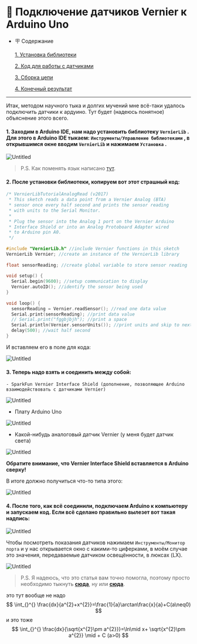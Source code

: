# 📒 Подключение датчиков Vernier к Arduino Uno

- 🪧 Содержание
    
    [1.  Установка библиотеки](https://github.com/savateevdmit/Arduino/edit/main/README.md#1-заходим-в-arduino-ide-нам-надо-установить-библиотеку-vernierlib--для-этого-в-arduino-ide-тыкаем-инструментыуправление-библиотеками--в-открывшимся-окне-вводим-vernierlib-и-нажимаем-установка-) 
    
    [2. Код для работы с датчиками](https://github.com/savateevdmit/Arduino/edit/main/README.md#2-после-установки-библиотеки-копируем-вот-этот-страшный-код)
    
    [3. Сборка цепи](https://github.com/savateevdmit/Arduino/edit/main/README.md#3-теперь-надо-взять-и-соединить-между-собой)
    
    [4. Конечный результат](https://github.com/savateevdmit/Arduino/edit/main/README.md#4-после-того-как-всё-соединили-подключаем-arduino-к-компьютеру-и-запускаем-код-если-всё-сделано-правильно-вылезет-вот-такая-надпись)
    

---

Итак, методом научного тыка и долгих мучений мне всё-таки удалось подключить датчики к ардуино. Тут будет (надеюсь понятное) объяснение этого всего.

#### 1. Заходим в Arduino IDE, нам надо установить библиотеку `VernierLib` . Для этого в Arduino IDE тыкаем: `Инструменты/Управление библиотеками` , в открывшимся окне вводим `VernierLib` и нажимаем `Установка` .

![Untitled](%D0%9F%D0%BE%D0%B4%D0%BA%D0%BB%D1%8E%D1%87%D0%B5%D0%BD%D0%B8%D0%B5%20%D0%B4%D0%B0%D1%82%D1%87%D0%B8%D0%BA%D0%BE%D0%B2%20Vernier%20%D0%BA%20Arduino%20Uno%2068befa1ac8fc4eedb7d641f2069749c9/Untitled.png)

> P.S. Как поменять язык написано [тут](https://support.arduino.cc/hc/en-us/articles/4403365287826-Change-the-language-in-Arduino-IDE).
> 

#### 2. После установки библиотеки, копируем вот этот страшный код:

```c++
/* VernierLibTutorialAnalogRead (v2017)
 * This sketch reads a data point from a Vernier Analog (BTA) 
 * sensor once every half second and prints the sensor reading 
 * with units to the Serial Monitor.
 * 
 * Plug the sensor into the Analog 1 port on the Vernier Arduino 
 * Interface Shield or into an Analog Protoboard Adapter wired 
 * to Arduino pin A0.
 */
 
#include "VernierLib.h" //include Vernier functions in this sketch
VernierLib Vernier; //create an instance of the VernierLib library
 
float sensorReading; //create global variable to store sensor reading
 
void setup() {
  Serial.begin(9600); //setup communication to display
  Vernier.autoID(); //identify the sensor being used
}
 
void loop() {
  sensorReading = Vernier.readSensor(); //read one data value
  Serial.print(sensorReading); //print data value 
  // Serial.print("fggbjbjh"); //print a space
  Serial.println(Vernier.sensorUnits()); //print units and skip to next line
  delay(500); //wait half second
}
```

И вставляем его в поле для кода:

![Untitled](%D0%9F%D0%BE%D0%B4%D0%BA%D0%BB%D1%8E%D1%87%D0%B5%D0%BD%D0%B8%D0%B5%20%D0%B4%D0%B0%D1%82%D1%87%D0%B8%D0%BA%D0%BE%D0%B2%20Vernier%20%D0%BA%20Arduino%20Uno%2068befa1ac8fc4eedb7d641f2069749c9/Untitled%201.png)

#### 3. Теперь надо взять и соединить между собой:
    - SparkFun Vernier Interface Shield (дополнение, позволяющее Arduino взаимодействовать с датчиками Vernier)

![Untitled](%D0%9F%D0%BE%D0%B4%D0%BA%D0%BB%D1%8E%D1%87%D0%B5%D0%BD%D0%B8%D0%B5%20%D0%B4%D0%B0%D1%82%D1%87%D0%B8%D0%BA%D0%BE%D0%B2%20Vernier%20%D0%BA%20Arduino%20Uno%2068befa1ac8fc4eedb7d641f2069749c9/Untitled%202.png)

- Плату Arduino Uno

![Untitled](%D0%9F%D0%BE%D0%B4%D0%BA%D0%BB%D1%8E%D1%87%D0%B5%D0%BD%D0%B8%D0%B5%20%D0%B4%D0%B0%D1%82%D1%87%D0%B8%D0%BA%D0%BE%D0%B2%20Vernier%20%D0%BA%20Arduino%20Uno%2068befa1ac8fc4eedb7d641f2069749c9/Untitled%203.png)

- Какой-нибудь аналоговый датчик Vernier (у меня будет датчик света)

![Untitled](%D0%9F%D0%BE%D0%B4%D0%BA%D0%BB%D1%8E%D1%87%D0%B5%D0%BD%D0%B8%D0%B5%20%D0%B4%D0%B0%D1%82%D1%87%D0%B8%D0%BA%D0%BE%D0%B2%20Vernier%20%D0%BA%20Arduino%20Uno%2068befa1ac8fc4eedb7d641f2069749c9/Untitled%204.png)

**Обратите внимание, что Vernier Interface Shield вставляется в Arduino сверху!**

В итоге должно получиться что-то типа этого:

![Untitled](%D0%9F%D0%BE%D0%B4%D0%BA%D0%BB%D1%8E%D1%87%D0%B5%D0%BD%D0%B8%D0%B5%20%D0%B4%D0%B0%D1%82%D1%87%D0%B8%D0%BA%D0%BE%D0%B2%20Vernier%20%D0%BA%20Arduino%20Uno%2068befa1ac8fc4eedb7d641f2069749c9/Untitled.jpeg)

#### 4. После того, как всё соединили, подключаем Arduino к компьютеру и запускаем код. Если всё сделано правильно вылезет вот такая надпись:

![Untitled](%D0%9F%D0%BE%D0%B4%D0%BA%D0%BB%D1%8E%D1%87%D0%B5%D0%BD%D0%B8%D0%B5%20%D0%B4%D0%B0%D1%82%D1%87%D0%B8%D0%BA%D0%BE%D0%B2%20Vernier%20%D0%BA%20Arduino%20Uno%2068befa1ac8fc4eedb7d641f2069749c9/Untitled%205.png)

Чтобы посмотреть показания датчиков нажимаем `Инструменты/Монитор порта` и у нас открывается окно с какими-то циферками, в моём случае это значения, передаваемые датчиком освещённости, в люксах (LX).

![Untitled](%D0%9F%D0%BE%D0%B4%D0%BA%D0%BB%D1%8E%D1%87%D0%B5%D0%BD%D0%B8%D0%B5%20%D0%B4%D0%B0%D1%82%D1%87%D0%B8%D0%BA%D0%BE%D0%B2%20Vernier%20%D0%BA%20Arduino%20Uno%2068befa1ac8fc4eedb7d641f2069749c9/Untitled%206.png)

> P.S. Я надеюсь, что это статья вам точно помогла, поэтому просто необходимо тыкнуть [**сюда**](https://www.tinkoff.ru/rm/savateev.dmitriy12/Jgqwn3240/), ну или [**сюда**](https://yoomoney.ru/to/4100110960641547).
>

это тут вообще не надо
$$ 
\int_{}^{} \frac{dx}{a^{2}+x^{2}}=\frac{1}{a}\arctan\frac{x}{a}+C(a\neq0) 
$$ 
и это тоже
$$ 
\int_{}^{} \frac{dx}{\sqrt{x^{2}\pm a^{2}}}=\ln\mid x+ \sqrt{x^{2}\pm a^{2}} \mid + C (a>0) 
$$





